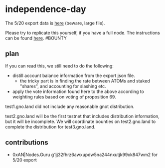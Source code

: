 # independence-day

The 5/20 export data is 
[here](https://test1.gno.land/static/cosmos_10562840_export.json) (beware, large file).

Please try to replicate this yourself, if you have a full node.
The instructions can be found [here](./snapshot/cosmoshub_snapshot.md). #BOUNTY

## plan

If you can read this, we still need to do the following:

 * distill account balance information from the export json file.
   - the tricky part is in finding the rate between ATOMs and staked "shares",
     and accounting for slashing etc.
 * apply the vote information found here to the above according to weighting
   rules based on voting of proposition 69.

test1.gno.land did not include any reasonable gnot distribution.

test2.gno.land will be the first testnet that includes distribution
information, but it will be incomplete. We will coordinate bounties on
test2.gno.land to complete the distribution for test3.gno.land. 

## contributions

* 0xAN|Nodes.Guru g1jj32fhrz6awxupdw5na244nxutjk99xk847wm2 for 5/20 export
